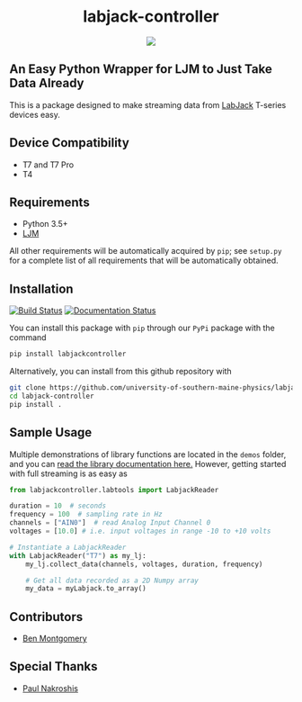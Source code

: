 <h1 align="center">labjack-controller</h1>
<p style="text-align:center"><img src=https://labjack.com/sites/default/files/styles/slideshow/public/T7-Pro_engineering_sshow.jpg?itok=82O0k1DV/></p>

## An Easy Python Wrapper for LJM to Just Take Data Already

This is a package designed to make streaming data from [LabJack](https://labjack.com/) T-series devices easy.
## Device Compatibility

+ T7 and T7 Pro
+ T4

## Requirements

+ Python 3.5+
+ [LJM](https://labjack.com/support/software/installers/ljm)

All other requirements will be automatically acquired by `pip`; see `setup.py` for a complete list of all requirements that will be automatically obtained.

## Installation
[![Build Status](https://travis-ci.com/university-of-southern-maine-physics/labjack-controller.svg?branch=master)](https://travis-ci.com/university-of-southern-maine-physics/labjack-controller)
[![Documentation Status](https://readthedocs.org/projects/labjack-controller/badge/?version=latest)](https://labjack-controller.readthedocs.io/en/latest/?badge=latest)

You can install this package with `pip` through our `PyPi` package with the command
```bash
pip install labjackcontroller
```

Alternatively, you can install from this github repository with

```bash
git clone https://github.com/university-of-southern-maine-physics/labjack-controller.git
cd labjack-controller
pip install .
```

## Sample Usage

Multiple demonstrations of library functions are located in the `demos` folder, and you can [read the library documentation here.](https://labjack-controller.readthedocs.io/en/latest/index.html) However, getting started with full streaming is as easy as

```python
from labjackcontroller.labtools import LabjackReader

duration = 10  # seconds
frequency = 100  # sampling rate in Hz
channels = ["AIN0"]  # read Analog Input Channel 0
voltages = [10.0] # i.e. input voltages in range -10 to +10 volts

# Instantiate a LabjackReader
with LabjackReader("T7") as my_lj:
    my_lj.collect_data(channels, voltages, duration, frequency)

    # Get all data recorded as a 2D Numpy array
    my_data = myLabjack.to_array()
```

## Contributors

+ [Ben Montgomery](https://github.com/Nyctanthous)

## Special Thanks

+ [Paul Nakroshis](https://github.com/paulnakroshis)

